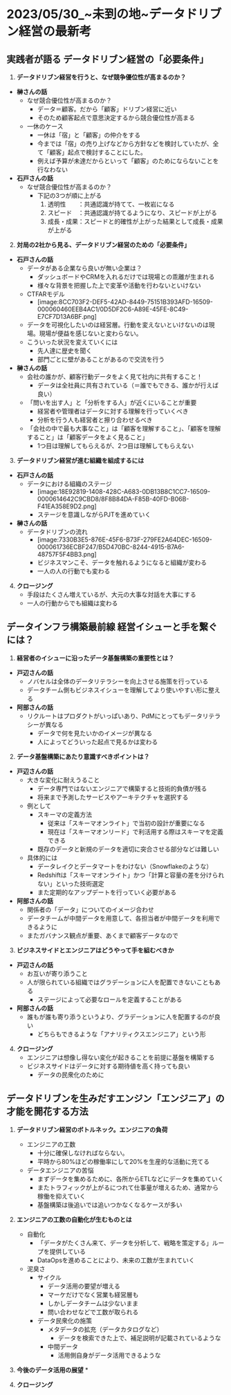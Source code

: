 # 2023/05/30_~未到の地~データドリブン経営の最新考
## 実践者が語る データドリブン経営の「必要条件」
1. **データドリブン経営を行うと、なぜ競争優位性が高まるのか？**
* **榊さんの話**
	* なぜ競合優位性が高まるのか？
		* データ＝顧客。だから「顧客」ドリブン経営に近い
		* そのため顧客起点で意思決定するから競合優位性が高まる
	* 一休のケース
		* 一休は「宿」と「顧客」の仲介をする
		* 今までは「宿」の売り上げなどから方針などを検討していたが、全て「顧客」起点で検討することにした。
		* 例えば予算が未達だからといって「顧客」のためにならないことを行なわない
* **石戸さんの話**
	* なぜ競合優位性が高まるのか？
		* 下記の3つが順に上がる
			1. 透明性　　：共通認識が持てて、一枚岩になる
			2. スピード　：共通認識が持てるようになり、スピードが上がる
			3. 成長・成果：スピードと的確性が上がった結果として成長・成果が上がる

2. **対局の2社から見る、データドリブン経営のための「必要条件」**
* **石戸さんの話**
	* データがある企業なら良いが無い企業は？
		* ダッシュボードやCRMを入れるだけでは現場との乖離が生まれる
		* 様々な背景を把握した上で変革や活動を行わないといけない
	* CTFARモデル
		* [image:8CC703F2-DEF5-42AD-8449-75151B393AFD-16509-000060460EEB4AC1/0D5DF2C6-A89E-45FE-8C49-E7CF7D13A6BF.png]
	* データを可視化したいのは経営層。行動を変えないといけないのは現場。現場が便益を感じないと変わらない。
	* こういった状況を変えていくには
		* 先人達に歴史を聞く
		* 部門ごとに壁があることがあるので交流を行う
* **榊さんの話**
	* 会社の誰かが、顧客行動データをよく見て社内に共有すること！
		* データは全社員に共有されている（＝誰でもできる、誰かが行えば良い）
	* 「問いを出す人」と「分析をする人」が近くにいることが重要
		* 経営者や管理者はデータに対する理解を行っていくべき
		* 分析を行う人も経営者と擦り合わせるべき
	* 「会社の中で最も大事なこと」は「顧客を理解すること」、「顧客を理解すること」は「顧客データをよく見ること」
		* 1つ目は理解してもらえるが、2つ目は理解してもらえない

3. **データドリブン経営が進む組織を組成するには**
* **石戸さんの話**
	* データにおける組織のステージ
		* [image:18E92819-1408-428C-A683-0DB13B8C1CC7-16509-0000614642C9CBD8/8F8B84DA-F85B-40FD-B06B-F41EA358E9D2.png]
		* ステージを意識しながらPJTを進めていく
* **榊さんの話**
	+ データドリブンの流れ
		* [image:7330B3E5-876E-45F6-B73F-279FE2A64DEC-16509-000061736ECBF247/B5D470BC-8244-4915-B7A6-48757F5F4BB3.png]
		* ビジネスマンこそ、データを触れるようになると組織が変わる
		* 一人の人の行動でも変わる

4. **クロージング**
	* 手段はたくさん増えているが、大元の大事な対話を大事にする
	* 一人の行動からでも組織は変わる

## データインフラ構築最前線 経営イシューと手を繋ぐには？
1. **経営者のイシューに沿ったデータ基盤構築の重要性とは？**
* **戸辺さんの話**
	* ノバセルは全体のデータリテラシーを向上させる施策を行っている
	* データチーム側もビジネスイシューを理解してより使いやすい形に整える
* **阿部さんの話**
	* リクルートはプロダクトがいっぱいあり、PdMにとってもデータリテラシーが異なる
		* データで何を見たいかのイメージが異なる
		* 人によってどういった起点で見るかは変わる

2. **データ基盤構築にあたり意識すべきポイントは？**
* **戸辺さんの話**
	* 大きな変化に耐えうること
		* データ専門ではないエンジニアで構築すると技術的負債が残る
		* 将来まで予測したサービスやアーキテクチャを選択する
	* 例として
		* スキーマの定義方法
			* 従来は「スキーマオンライト」で当初の設計が重要になる
			* 現在は「スキーマオンリード」で利活用する際はスキーマを定義できる
		* 既存のデータと新規のデータを適切に突合させる部分などは難しい
	* 具体的には
		* データレイクとデータマートをわけない（Snowflakeのような）
		* Redshiftは「スキーマオンライト」かつ「計算と容量の差を分けられない」といった技術選定
		* また定期的なアップデートを行っていく必要がある
* **阿部さんの話**
	* 関係者の「データ」についてのイメージ合わせ
	* データチームが中間データを用意して、各担当者が中間データを利用できるように
	* またガバナンス観点が重要、あくまで顧客データなので

3. **ビジネスサイドとエンジニアはどうやって手を組むべきか**
* **戸辺さんの話**
	* お互いが寄り添うこと
	* 人が限られている組織ではグラデーションに人を配置できないこともある
		* ステージによって必要なロールを定義することがある
* **阿部さんの話**
	* 誰もが誰も寄り添うというより、グラデーションに人を配置するのが良い
		* どちらもできるような「アナリティクスエンジニア」という形

4. **クロージング**
	* エンジニアは想像し得ない変化が起きることを前提に基盤を構築する
	* ビジネスサイドはデータに対する期待値を高く持っても良い
		* データの民衆化のために

## データドリブンを生みだすエンジン「エンジニア」の才能を開花する方法
1. **データドリブン経営のボトルネック。エンジニアの負荷**
	* エンジニアの工数
		* 十分に確保しなければならない。
		* 平時から80%ほどの稼働率にして20%を生産的な活動に充てる
	* データエンジニアの苦悩
		* まずデータを集めるために、各所からETLなどにデータを集めていく
		* またトラフィックが上がるにつれて仕事量が増えるため、通常から稼働を抑えていく
		* 基盤構築は後追いでは追いつかなくなるケースが多い

2. **エンジニアの工数の自動化が生むものとは**
	* 自動化
		* 「データがたくさん来て、データを分析して、戦略を策定する」ループを提供している
		* DataOpsを進めることにより、未来の工数が生まれていく
	* 泥臭さ
		* サイクル
			* データ活用の要望が増える
			* マーケだけでなく営業も経営層も
			* しかしデータチームは少ないまま
			* 問い合わせなどで工数が取られる
		* データ民衆化の施策
			* メタデータの拡充（データカタログなど）
				* データを検索できた上で、補足説明が記載されているような
			* 中間データ
				* 活用側自身がデータ活用できるような

3. **今後のデータ活用の展望**
	* 

4. **クロージング**

























